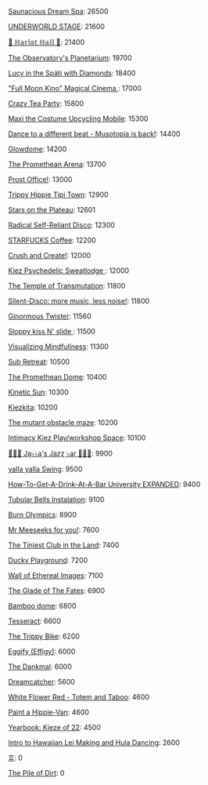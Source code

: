 [Saunacious Dream Spa](https://kiezburn.dreams.wtf/kiez-burn-2022/625156b9bff459002d4b0801): 26500

[UNDERWORLD STAGE](https://kiezburn.dreams.wtf/kiez-burn-2022/624b3b15bff459002d47560e): 21600

[🍑 ℍ𝕒𝕣𝕝𝕠𝕥 ℍ𝕒𝕝𝕝 🍑](https://kiezburn.dreams.wtf/kiez-burn-2022/625062fcbff459002d4a2279): 21400

[The Observatory's Planetarium](https://kiezburn.dreams.wtf/kiez-burn-2022/6251457dbff459002d4add81): 19700

[Lucy in the Späti with Diamonds](https://kiezburn.dreams.wtf/kiez-burn-2022/62417185bff459002d4579a3): 18400

[ "Full Moon Kino" Magical Cinema ](https://kiezburn.dreams.wtf/kiez-burn-2022/62502e40bff459002d49db0d): 17000

[Crazy Tea Party](https://kiezburn.dreams.wtf/kiez-burn-2022/624f3ec9bff459002d495da3): 15800

[Maxi the Costume Upcycling Mobile](https://kiezburn.dreams.wtf/kiez-burn-2022/625303b9bff459002d4e9647): 15300

[Dance to a different beat - Musotopia is back!](https://kiezburn.dreams.wtf/kiez-burn-2022/6252a290bff459002d4cf22c): 14400

[Glowdome](https://kiezburn.dreams.wtf/kiez-burn-2022/6253221dbff459002d4f33b8): 14200

[The Promethean Arena](https://kiezburn.dreams.wtf/kiez-burn-2022/62517552bff459002d4b2f4c): 13700

[Prost Office!](https://kiezburn.dreams.wtf/kiez-burn-2022/62506c97bff459002d4a291c): 13000

[Trippy Hippie Tipi Town](https://kiezburn.dreams.wtf/kiez-burn-2022/6250a340bff459002d4a86d2): 12900

[Stars on the Plateau](https://kiezburn.dreams.wtf/kiez-burn-2022/62505020bff459002d4a0115): 12601

[Radical Self-Reliant Disco](https://kiezburn.dreams.wtf/kiez-burn-2022/624c0e65bff459002d47ad27): 12300

[STARFUCKS Coffee](https://kiezburn.dreams.wtf/kiez-burn-2022/62525edebff459002d4c88e4): 12200

[Crush and Create!](https://kiezburn.dreams.wtf/kiez-burn-2022/624f063abff459002d48ca8c): 12000

[Kiez Psychedelic Sweatlodge ](https://kiezburn.dreams.wtf/kiez-burn-2022/6252c733bff459002d4d4e0a): 12000

[The Temple of Transmutation](https://kiezburn.dreams.wtf/kiez-burn-2022/62499a8dbff459002d46e87a): 11800

[Silent-Disco: more music, less noise!](https://kiezburn.dreams.wtf/kiez-burn-2022/624f3aaabff459002d4950e4): 11800

[Ginormous Twister](https://kiezburn.dreams.wtf/kiez-burn-2022/6251dd67bff459002d4c2197): 11560

[Sloppy kiss N' slide ](https://kiezburn.dreams.wtf/kiez-burn-2022/62534fedbff459002d51406f): 11500

[Visualizing Mindfullness](https://kiezburn.dreams.wtf/kiez-burn-2022/625303cabff459002d4e980e): 11300

[Sub Retreat](https://kiezburn.dreams.wtf/kiez-burn-2022/62533d5abff459002d500916): 10500

[The Promethean Dome](https://kiezburn.dreams.wtf/kiez-burn-2022/6250072fbff459002d49b341): 10400

[Kinetic Sun](https://kiezburn.dreams.wtf/kiez-burn-2022/6252cb83bff459002d4d6b15): 10300

[Kiezkita](https://kiezburn.dreams.wtf/kiez-burn-2022/625352d6bff459002d516cab): 10200

[The mutant obstacle maze](https://kiezburn.dreams.wtf/kiez-burn-2022/623c3e06bff459002d44bed2): 10200

[Intimacy Kiez Play/workshop Space](https://kiezburn.dreams.wtf/kiez-burn-2022/62507577bff459002d4a4266): 10100

[🎹🎹🎹 Ją♭♭ᶏ's Jaɀɀ ♭ᶏr 🎹🎹🎹](https://kiezburn.dreams.wtf/kiez-burn-2022/625e8179bff459002d5eee75): 9900

[yalla yalla Swing](https://kiezburn.dreams.wtf/kiez-burn-2022/6252f5d9bff459002d4e38f1): 9500

[How-To-Get-A-Drink-At-A-Bar University EXPANDED](https://kiezburn.dreams.wtf/kiez-burn-2022/624ea014bff459002d486b47): 9400

[Tubular Bells Instalation](https://kiezburn.dreams.wtf/kiez-burn-2022/624db933bff459002d4824be): 9100

[Burn Olympics](https://kiezburn.dreams.wtf/kiez-burn-2022/62389918bff459002d43f4a2): 8900

[Mr Meeseeks for you!](https://kiezburn.dreams.wtf/kiez-burn-2022/62589728bff459002d590988): 7600

[The Tiniest Club in the Land](https://kiezburn.dreams.wtf/kiez-burn-2022/624c1864bff459002d47b77b): 7400

[Ducky Playground](https://kiezburn.dreams.wtf/kiez-burn-2022/62534b08bff459002d510123): 7200

[Wall of Ethereal Images](https://kiezburn.dreams.wtf/kiez-burn-2022/624f316fbff459002d494699): 7100

[The Glade of The Fates](https://kiezburn.dreams.wtf/kiez-burn-2022/62514be0bff459002d4aff19): 6900

[Bamboo dome](https://kiezburn.dreams.wtf/kiez-burn-2022/62442c02bff459002d461275): 6800

[Tesseract](https://kiezburn.dreams.wtf/kiez-burn-2022/624ca260bff459002d47e5c8): 6600

[The Trippy Bike](https://kiezburn.dreams.wtf/kiez-burn-2022/622b5c82d875f9002daf63c2): 6200

[Eggify (Effigy)](https://kiezburn.dreams.wtf/kiez-burn-2022/62528776bff459002d4ca260): 6000

[The Dankmal](https://kiezburn.dreams.wtf/kiez-burn-2022/6252a27abff459002d4cf141): 6000

[Dreamcatcher](https://kiezburn.dreams.wtf/kiez-burn-2022/62532a41bff459002d4f5d2d): 5600

[White Flower Red - Totem and Taboo](https://kiezburn.dreams.wtf/kiez-burn-2022/624ee124bff459002d48a1c1): 4600

[Paint a Hippie-Van](https://kiezburn.dreams.wtf/kiez-burn-2022/624e8e65bff459002d485e8a): 4600

[Yearbook: Kieze of 22](https://kiezburn.dreams.wtf/kiez-burn-2022/625342a3bff459002d507320): 4500

[Intro to Hawaiian Lei Making and Hula Dancing](https://kiezburn.dreams.wtf/kiez-burn-2022/62533e56bff459002d5028f4): 2600

[♊︎](https://kiezburn.dreams.wtf/kiez-burn-2022/62525228bff459002d4c81cc): 0

[The Pile of Dirt](https://kiezburn.dreams.wtf/kiez-burn-2022/6234dd4fbff459002d42c5d9): 0

